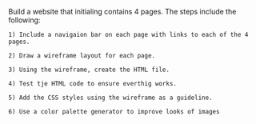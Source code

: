 Build a website that initialing contains 4 pages. The steps include the following:

    1) Include a navigaion bar on each page with links to each of the 4 pages.

    2) Draw a wireframe layout for each page.

    3) Using the wireframe, create the HTML file.

    4) Test tje HTML code to ensure everthig works.

    5) Add the CSS styles using the wireframe as a guideline.

    6) Use a color palette generator to improve looks of images
